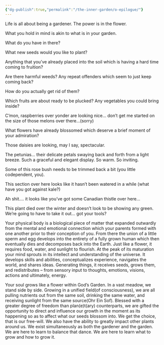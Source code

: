 ```yaml
---
{"dg-publish":true,"permalink":"/the-inner-garden/o-epilogue/"}
---
```


Life is all about being a gardener. The power is in the flower.

What you hold in mind is akin to what is in your garden.

What do you have in there?

What new seeds would you like to plant?

Anything that you’ve already placed into the soil which is having a hard time coming to fruition?

Are there harmful weeds? Any repeat offenders which seem to just keep coming back?

How do you actually get rid of them?

Which fruits are about ready to be plucked? Any vegetables you could bring inside?

C’mon, raspberries over yonder are looking nice… don’t get me started on the size of those 
melons over there…(sorry)

What flowers have already blossomed which deserve a brief moment of your admiration?

Those daisies are looking, may I say, spectacular.

The petunias… their delicate petals swaying back and forth from a light breeze. Such a graceful and elegant display. So warm. So inviting.

Some of this rose bush needs to be trimmed back a bit (you little codependent, you).

This section over here looks like it hasn’t been watered in a while (what have you got against kale?)

Ah shit…. it looks like you’ve got some Canadian thistle over here…

This plant died over the winter and doesn’t look to be showing any green. We’re going to have to take it out… got your tools?

Your physical body is a biological piece of matter that expanded outwardly from the mental and emotional connection which your parents formed with one another prior to their conception of you. From there the union of a little sperm and egg develops into the entirety of a fully grown human which then eventually dies and decomposes back into the Earth. Just like a flower, it requires food, water, and sunlight to flourish. At the peak of its maturation your mind sprouts in its intellect and understanding of the universe. It develops skills and abilities, conceptualizes experience, navigates the world, and shares ideas. Generating things, it receives seeds, grows them, and redistributes – from sensory input to thoughts, emotions, visions, actions and ultimately, energy.

Your soul grows like a flower within God’s Garden. In a vast meadow, we stand side by side. Growing in a unified field(of consciousness), we are all pulling nutrients out from the same soil, drinking the same water, and receiving sunlight from the same source(Ohr Ein Sof). Blessed with a greater degree of freedom than plan(e)t(ary) counterparts, we are gifted the opportunity to direct and influence our growth in the moment as its happening so as to affect what our seeds blossom into. We get the choice, that is our free-will. We also have the ability to greatly impact other plants around us. We exist simultaneously as both the gardener and the garden. We are here to learn to balance that dance. We are here to learn what to grow and how to grow it.


